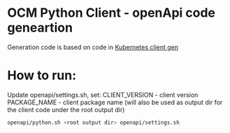 # OCM Python Client - openApi code geneartion 

Generation code is based on code in [Kubernetes client gen ](https://github.com/kubernetes-client/gen)

# How to run:
Update openapi/settings.sh, set:
CLIENT_VERSION - client version
PACKAGE_NAME  - client package name (will also be used as output dir for the client code under the root output dir)

```bash
openapi/python.sh <root output dir> openapi/settings.sh
```